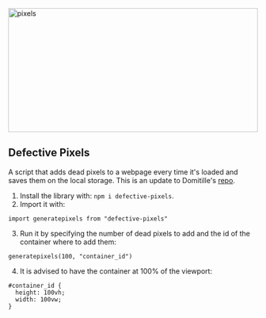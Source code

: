 <img style="object-fit:cover; height: 250px; width:100%" alt="pixels" src="https://user-images.githubusercontent.com/20107875/224478468-ed87a6ff-a533-477a-ba44-2f3d62cde8e6.gif">

Defective Pixels
----------
A script that adds dead pixels to a webpage every time it's loaded and saves them on the local storage.
This is an update to Domitille's [repo](https://github.com/domitille-f451/defective-pixels).


1. Install the library with: `npm i defective-pixels`.
2. Import it with: 

```
import generatepixels from "defective-pixels"
```

3. Run it by specifying the number of dead pixels to add and the id of the container where to add them: 

```
generatepixels(100, "container_id")
```

4. It is advised to have the container at 100% of the viewport:

```
#container_id {
  height: 100vh;
  width: 100vw;
}
```
